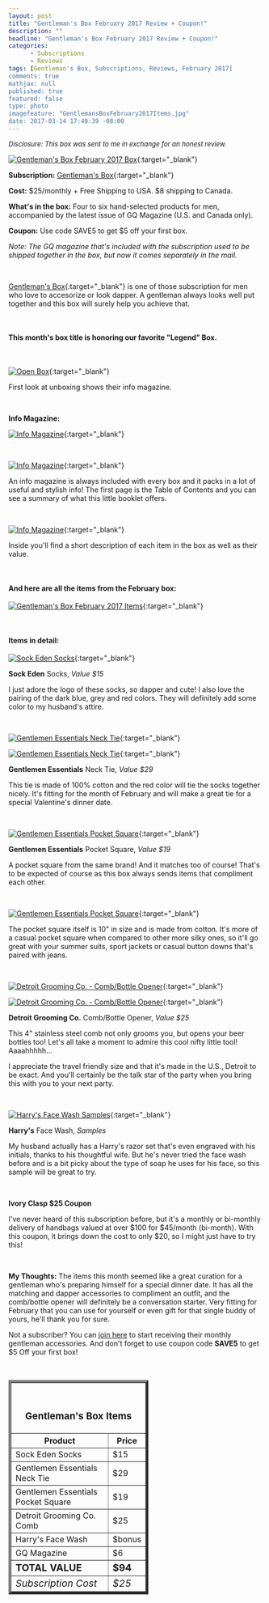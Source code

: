 ```yaml
---
layout: post
title: "Gentleman's Box February 2017 Review + Coupon!"
description: ""
headline: "Gentleman's Box February 2017 Review + Coupon!"
categories: 
      - Subscriptions
      - Reviews
tags: [Gentleman's Box, Subscriptions, Reviews, February 2017]
comments: true
mathjax: null
published: true
featured: false
type: photo
imagefeature: "GentlemansBoxFebruary2017Items.jpg"
date: 2017-03-14 17:40:39 -08:00
---
```


<i><font size="2">Disclosure: This box was sent to me in exchange for an honest review.</font></i>

[![Gentleman's Box February 2017 Box](http://whatsupmailbox.com/images/GentlemansBoxFebruary2017Box.jpg)](http://gentlemansbox.pxf.io/c/164125/331548/5011){:target="_blank"}

**Subscription:** [Gentleman's Box](http://gentlemansbox.pxf.io/c/164125/331548/5011){:target="_blank"}

**Cost:** $25/monthly + Free Shipping to USA. $8 shipping to Canada.

**What's in the box:** Four to six hand-selected products for men, accompanied by the latest issue of GQ Magazine (U.S. and Canada only).

**Coupon:** Use code SAVE5 to get $5 off your first box.

*Note: The GQ magazine that's included with the subscription used to be shipped together in the box, but now it comes separately in the mail.*

<br>

[Gentleman's Box](http://gentlemansbox.pxf.io/c/164125/331548/5011){:target="_blank"} is one of those subscription for men who love to accesorize or look dapper. A gentleman always looks well put together and this box will surely help you achieve that.

<br>

<H4>This month's box title is honoring our favorite "Legend” Box.</H4>

<br>

[![Open Box](http://whatsupmailbox.com/images/GentlemansBoxFebruary2017OpenBox.jpg)](http://gentlemansbox.pxf.io/c/164125/331548/5011){:target="_blank"}

First look at unboxing shows their info magazine.

<br>

<p><b>Info Magazine:</b></p>

[![Info Magazine](http://whatsupmailbox.com/images/GentlemansBoxFebruary2017Info.jpg)](http://gentlemansbox.pxf.io/c/164125/331548/5011){:target="_blank"}

<br>

[![Info Magazine](http://whatsupmailbox.com/images/GentlemansBoxFebruary2017Info02.jpg)](http://gentlemansbox.pxf.io/c/164125/331548/5011){:target="_blank"}

An info magazine is always included with every box and it packs in a lot of useful and stylish info! The first page is the Table of Contents and you can see a summary of what this little booklet offers.

<br>

[![Info Magazine](http://whatsupmailbox.com/images/GentlemansBoxFebruary2017Info03.jpg)](http://gentlemansbox.pxf.io/c/164125/331548/5011){:target="_blank"}

Inside you'll find a short description of each item in the box as well as their value.

<br>

<H4>And here are all the items from the February box:</H4>

[![Gentleman's Box February 2017 Items](http://whatsupmailbox.com/images/GentlemansBoxFebruary2017Items.jpg)](http://gentlemansbox.pxf.io/c/164125/331548/5011){:target="_blank"}

<br>

<H4>Items in detail:</H4>

[![Sock Eden Socks](http://whatsupmailbox.com/images/GentlemansBoxFebruary2017SockEdenSocks.jpg)](http://gentlemansbox.pxf.io/c/164125/331548/5011){:target="_blank"}

**Sock Eden** Socks, *Value $15*

 I just adore the logo of these socks, so dapper and cute! I also love the pairing of the dark blue, grey and red colors. They will definitely add some color to my husband's attire.

<br>

[![Gentlemen Essentials Neck Tie](http://whatsupmailbox.com/images/GentlemansBoxFebruary2017GentlemenEssentialsNeckTie.jpg)](http://gentlemansbox.pxf.io/c/164125/331548/5011){:target="_blank"}

[![Gentlemen Essentials Neck Tie](http://whatsupmailbox.com/images/GentlemansBoxFebruary2017GentlemenEssentialsNeckTie02.jpg)](http://gentlemansbox.pxf.io/c/164125/331548/5011){:target="_blank"}

**Gentlemen Essentials** Neck Tie, *Value $29*

This tie is made of 100% cotton and the red color will tie the socks together nicely. It's fitting for the month of February and will make a great tie for a special Valentine's dinner date.

<br>

[![Gentlemen Essentials Pocket Square](http://whatsupmailbox.com/images/GentlemansBoxFebruary2017GentlemenEssentialsPocketSquare.jpg)](http://gentlemansbox.pxf.io/c/164125/331548/5011){:target="_blank"}

**Gentlemen Essentials** Pocket Square, *Value $19*

A pocket square from the same brand! And it matches too of course! That's to be expected of course as this box always sends items that compliment each other. 

<br>

[![Gentlemen Essentials Pocket Square](http://whatsupmailbox.com/images/GentlemansBoxFebruary2017GentlemenEssentialsPocketSquare02.jpg)](http://gentlemansbox.pxf.io/c/164125/331548/5011){:target="_blank"}

The pocket square itself is 10" in size and is made from cotton. It's more of a casual pocket square when compared to other more silky ones, so it'll go great with your summer suits, sport jackets or casual button downs that's paired with jeans.

<br>

[![Detroit Grooming Co. - Comb/Bottle Opener](http://whatsupmailbox.com/images/GentlemansBoxFebruary2017DetroitGroomingCoCombBottleOpener.jpg)](http://gentlemansbox.pxf.io/c/164125/331548/5011){:target="_blank"}

[![Detroit Grooming Co. - Comb/Bottle Opener](http://whatsupmailbox.com/images/GentlemansBoxFebruary2017DetroitGroomingCoCombBottleOpener02.jpg)](http://gentlemansbox.pxf.io/c/164125/331548/5011){:target="_blank"}

**Detroit Grooming Co.** Comb/Bottle Opener, *Value $25*

This 4" stainless steel comb not only grooms you, but opens your beer bottles too! Let's all take a moment to admire this cool nifty little tool! Aaaahhhhh...

I appreciate the travel friendly size and that it's made in the U.S., Detroit to be exact. And you'll certainly be the <strikethrough>talk</strikethrough> star of the party when you bring this with you to your next party.

<br>

[![Harry's Face Wash Samples](http://whatsupmailbox.com/images/GentlemansBoxFebruary2017HarrysFaceWash.jpg)](http://gentlemansbox.pxf.io/c/164125/331548/5011){:target="_blank"}

**Harry's** Face Wash, *Samples*

My husband actually has a Harry's razor set that's even engraved with his initials, thanks to his thoughtful wife. But he's never tried the face wash before and is a bit picky about the type of soap he uses for his face, so this sample will be great to try.

<br>

**Ivory Clasp $25 Coupon**

I've never heard of this subscription before, but it's a monthly or bi-monthly delivery of handbags valued at over $100 for $45/month (bi-month). With this coupon, it brings down the cost to only $20, so I might just have to try this!

<br>

<i class="icon-exclamation-sign"></i> **My Thoughts:** The items this month seemed like a great curation for a gentleman who's preparing himself for a special dinner date. It has all the matching and dapper accessories to compliment an outfit, and the comb/bottle opener will definitely be a conversation starter. Very fitting for February that you can use for yourself or even gift for that single buddy of yours, he'll thank you for sure.

Not a subscriber? You can [join here](http://gentlemansbox.pxf.io/c/164125/331548/5011) to start receiving their monthly gentleman accessories. And don't forget to use coupon code **SAVE5** to get $5 Off your first box!

<br>

<TABLE  BORDER="5" style="width:55%">
   <TR>
      <TH COLSPAN="2">
         <H3><BR><center>Gentleman's Box Items</center></H3>
      </TH>
   </TR>
      <TH>Product</TH>
      <TH>Price</TH>
  <TR>
      <TD>Sock Eden Socks</TD>
      <TD>$15</TD>
   </TR>
   <TR>
      <TD>Gentlemen Essentials Neck Tie</TD>
      <TD>$29</TD>
   </TR>
  <TR>
      <TD>Gentlemen Essentials Pocket Square</TD>
      <TD>$19</TD>
   </TR>
   <TR>
      <TD>Detroit Grooming Co. Comb</TD>
      <TD>$25</TD>
   </TR>
   <TR>
      <TD>Harry's Face Wash</TD>
      <TD>$bonus</TD>
   </TR>
   <TR>
      <TD>GQ Magazine</TD>
      <TD>$6</TD>
   </TR>
   <TR>
      <TD><b><big>TOTAL VALUE</big></b></TD>
      <TD><b><big>$94</big></b></TD>
   </TR>
   <TR>
      <TD><i><big>Subscription Cost</big></i></TD>
      <TD><i><big>$25</big></i></TD>
   </TR>
</TABLE>
